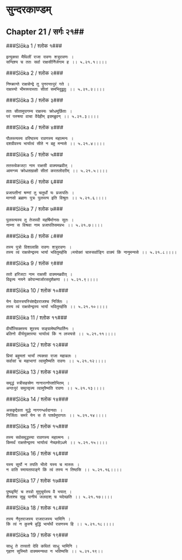 सुन्दरकाण्डम्
===============================


## Chapter 21  / सर्गः २१##


###Slōka 1 / श्लोक १###


    इत्युक्त्वा मैथिलीं राजा रावणः शत्रुरावणः ।
    सन्दिश्य च ततः सर्वा राक्षसीर्निर्जगाम ह ।। ५.२१.१।।।।


###Slōka 2 / श्लोक २###


    निष्क्रान्ते राक्षसेन्द्रे तु पुनरन्तःपुरं गते ।
    राक्षस्यो भीमरूपास्ताः सीतां समभिदुद्रुवुः ।। ५.२१.२।।।।


###Slōka 3 / श्लोक ३###


    ततः सीतामुपागम्य राक्षस्यः क्रोधमूर्छिताः ।
    परं परुषया वाचा वैदेहीम् इदमब्रुवन् ।। ५.२१.३।।।।


###Slōka 4 / श्लोक ४###


    पौलस्त्यस्य वरिष्ठस्य रावणस्य महात्मनः ।
    दशग्रीवस्य भार्यात्वं सीते न बहु मन्यसे ।। ५.२१.४।।।।


###Slōka 5 / श्लोक ५###


    ततस्त्वेकजटा नाम राक्षसी वाक्यमब्रवीत् ।
    आमन्त्र्य क्रोधताम्राक्षी सीतां करतलोदरीम् ।। ५.२१.५।।।।


###Slōka 6 / श्लोक ६###


    प्रजापतीनां षण्णां तु चतुर्थो यः प्रजापतिः ।
    मानसो ब्रह्मणः पुत्रः पुलस्त्य इति विश्रुतः ।। ५.२१.६।।।।


###Slōka 7 / श्लोक ७###


    पुलस्त्यस्य तु तेजस्वी महर्षिर्मानसः सुतः ।
    नाम्ना स विश्रवा नाम प्रजापतिसमप्रभः ।। ५.२१.७।।।।


###Slōka 8 / श्लोक ८###


    तस्य पुत्रो विशालाक्षि रावणः शत्रुरावणः ।
    तस्य त्वं राक्षसेन्द्रस्य भार्या भवितुमर्हसि ।मयोक्तं चारुसर्वाङ्गि वाक्यं किं नानुमन्यसे ।। ५.२१.८।।।।


###Slōka 9 / श्लोक ९###


    ततो हरिजटा नाम राक्षसी वाक्यमब्रवीत् ।
    विवृत्य नयने कोपान्मार्जारसदृशेक्षणा ।। ५.२१.९।।।।


###Slōka 10 / श्लोक १०###


    येन देवास्त्रयस्त्रिंशद्देवराजश्च निर्जितः ।
    तस्य त्वं राक्षसेन्द्रस्य भार्या भवितुमर्हसि ।। ५.२१.१०।।।।


###Slōka 11 / श्लोक ११###


    वीर्योत्सिक्तस्य शूरस्य सङ्ग्रामेष्वनिवर्तिनः ।
    बलिनो वीर्ययुक्तस्या भार्यात्वं किं न लप्स्यसे ।। ५.२१.११।।।।


###Slōka 12 / श्लोक १२###


    प्रियां बहुमतां भार्यां त्यक्त्वा राजा महाबलः ।
    सर्वासां च महाभागां त्वामुपैष्यति रावणः ।। ५.२१.१२।।।।


###Slōka 13 / श्लोक १३###


    समृद्धं स्त्रीसहस्रेण नानारत्नोपशोभितम् ।
    अन्तःपुरं समुत्सृज्य त्वामुपैष्यति रावणः ।। ५.२१.१३।।।।


###Slōka 14 / श्लोक १४###


    असकृद्देवता युद्धे नागगन्धर्वदानवाः ।
    निर्जिताः समरे येन स ते पार्श्वमुपागतः ।। ५.२१.१४।।।।


###Slōka 15 / श्लोक १५###


    तस्य सर्वसमृद्धस्या रावणस्य महात्मनः ।
    किमर्थं राक्षसेन्द्रस्य भार्यात्वं नेच्छसेऽधमे ।। ५.२१.१५।।।।


###Slōka 16 / श्लोक १६###


    यस्य सूर्यो न तपति भीतो यस्य च मारुतः ।
    न वाति स्मायतापाङ्गे किं त्वं तस्य न तिष्ठसि ।। ५.२१.१६।।।।


###Slōka 17 / श्लोक १७###


    पुष्पवृष्टिं च तरवो मुमुचुर्यस्य वै भयात् ।
    शैलाश्च सुभ्रु पानीयं जलदाश् च यदेच्छति ।। ५.२१.१७।।।।


###Slōka 18 / श्लोक १८###


    तस्य नैरृतराजस्य राजराजस्य भामिनि ।
    किं त्वं न कुरुषे बुद्धिं भार्यार्थे रावणस्य हि ।। ५.२१.१८।।।।


###Slōka 19 / श्लोक १९###


    साधु ते तत्त्वतो देवि कथितं साधु भामिनि ।
    गृहाण सुस्मिते वाक्यमन्यथा न भविष्यसि ।। ५.२१.१९।।


